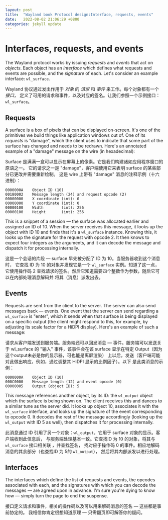 ```yaml
---
layout: post
title:  "Wayland book Protocol design:Interface, requests, events"
date:   2022-08-02 21:06:29 +0800
categories: jekyll update
---
```

# Interfaces, requests, and events

The Wayland protocol works by issuing *requests* and *events* that act on
*objects*. Each object has an *interface* which defines what requests and events
are possible, and the *signature* of each. Let's consider an example interface:
`wl_surface`.

Wayland 协议通过发出作用于 *对象* 的 *请求* 和 *事件* 来工作。每个对象都有一个 *接口*，
定义了可用的请求和事件，以及对应的签名。让我们参照一个示例接口：`wl_surface`。

## Requests

A surface is a box of pixels that can be displayed on-screen. It's one of the
primitives we build things like application windows out of. One of its
*requests* is "damage", which the client uses to indicate that some part of the
surface has changed and needs to be redrawn. Here's an annotated example of a
"damage" message on the wire (in hexadecimal):

Surface 是满满一盒可以显示在屏幕上的像素。它是我们构建诸如应用程序窗口的原语之一。
它的请求之一是 "damage"，客户端使用它来表明 surface 的某些部分已更改并需要重新绘制。
这是 wire 上带有 "damage" 消息的注释示例（十六进制）：

    0000000A    Object ID (10)
    00180002    Message length (24) and request opcode (2)
    00000000    X coordinate (int): 0
    00000000    Y coordinate (int): 0
    00000100    Width        (int): 256
    00000100    Height       (int): 256

This is a snippet of a session &mdash; the surface was allocated earlier and 
assigned an ID of 10. When the server receives this message, it looks up the 
object with ID 10 and finds that it's a `wl_surface` instance. Knowing this, 
it looks up the signature for the request with opcode 2. It then knows to expect 
four integers as the arguments, and it can decode the message and dispatch it 
for processing internally.

这是一个会话的片段 &mdash; surface 早先被分配了 ID 为 10。当服务器收到这个消息时，
它查找 ID 为 10 的对象并发现它是一个 `wl_surface` 实例。知道了这一点，它使用操作码
2 查找请求的签名。然后它知道需要四个整数作为参数，随后它可以在内部处理消息解码并
将其（消息）派发出去。

## Events

Requests are sent from the client to the server. The server can also send
messages back &mdash; events. One event that the server can send regarding a
`wl_surface` is "enter", which it sends when that surface is being displayed on
a specific output (the client might respond to this, for example, by adjusting
its scale factor for a HiDPI display). Here's an example of such a message:

请求从客户端发送到服务端。服务端还可以回发消息 &mdash; 事件。服务端可以发送关于 wl_surface
的 "输入" 事件，该事件会在该 surface 显示在特定 Output（因为这个output未必是你的显示器，可也能是离屏渲染） 
上以后，发送（客户端可能对此做出响应，例如，通过调整其 HiDPI 显示的比例因子）。以下
是此类消息的示例：

    0000000A    Object ID (10)
    000C0000    Message length (12) and event opcode (0)
    00000005    Output (object ID): 5

This message references another object, by its ID: the `wl_output` object which
the surface is being shown on. The client receives this and dances to a similar
tune as the server did. It looks up object 10, associates it with the
`wl_surface` interface, and looks up the signature of the event corresponding to
opcode 0. It decodes the rest of the message accordingly (looking up the
`wl_output` with ID 5 as well), then dispatches it for processing internally.

此消息通过 ID 引用了另一个对象：`wl_output`，它用于 surface 对象的显示。客户端收到此信息后，
与服务端处理基本一致。它查找ID 为 10 的对象，将其与 `wl_surface` 接口相关联 ，并查找签名，
找对应于操作码 0 的事件。相应地解码消息的其余部分（也查找ID 为 5的 `wl_output`），
然后将其内部派发以进行处理。

## Interfaces

The interfaces which define the list of requests and events, the opcodes
associated with each, and the signatures with which you can decode the messages 
&mdash; are agreed upon in advance. I'm sure you're dying to know how &mdash; 
simply turn the page to end the suspense.

接口定义请求和事件，相关的操作码以及可以用来解码消息的签名 &mdash; 这些都是事前协定的。
我相信你肯定很想知道原理 &mdash; 只需翻页即可解答你的疑问。
